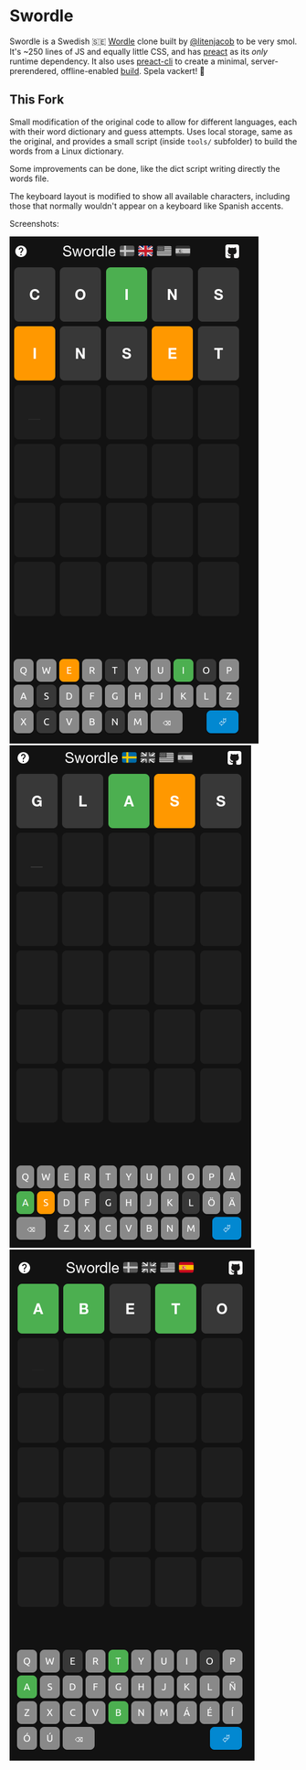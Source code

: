 # Swordle

Swordle is a Swedish 🇸🇪 [Wordle](https://www.powerlanguage.co.uk/wordle) clone built by [@litenjacob](https://twitter.com/litenjacob) to be very smol. It's ~250 lines of JS and equally little CSS, and has [preact](https://preactjs.com) as its _only_ runtime dependency. It also uses [preact-cli](https://preactjs.com/cli/) to create a minimal, server-prerendered, offline-enabled [build](https://swordle.vercel.app/). Spela vackert! 🎉

## This Fork

Small modification of the original code to allow for different languages, each with their word dictionary and guess attempts. Uses local storage, same as the original, and provides a small script (inside `tools/` subfolder) to build the words from a Linux dictionary.

Some improvements can be done, like the dict script writing directly the words file.

The keyboard layout is modified to show all available characters, including those that normally wouldn't appear on a keyboard like Spanish accents.

Screenshots:

![British English](doc/engb.png)
![Swedish](doc/se.png)
![Spanish](doc/es.png)
